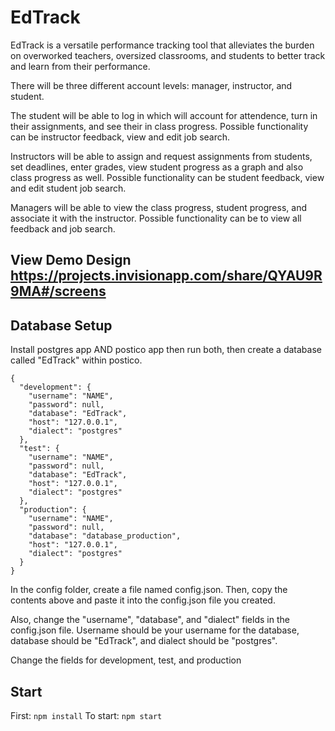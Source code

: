# EdTrack

EdTrack is a versatile performance tracking tool that alleviates the burden on overworked teachers, oversized classrooms, and students to better track and learn from their performance.

There will be three different account levels: manager, instructor, and student.

The student will be able to log in which will account for attendence, turn in their assignments, and see their in class progress. Possible functionality can be instructor feedback, view and edit job search.

Instructors will be able to assign and request assignments from students, set deadlines, enter grades, view student progress as a graph and also class progress as well. Possible functionality  can be student feedback, view and edit student job search.

Managers will be able to view the class progress, student progress, and associate it with the instructor. Possible functionality can be to view all feedback and job search.

## View Demo Design https://projects.invisionapp.com/share/QYAU9R9MA#/screens


## Database Setup
Install postgres app AND postico app then run both, then create a database called "EdTrack" within postico.

```
{
  "development": {
    "username": "NAME",
    "password": null,
    "database": "EdTrack",
    "host": "127.0.0.1",
    "dialect": "postgres"
  },
  "test": {
    "username": "NAME",
    "password": null,
    "database": "EdTrack",
    "host": "127.0.0.1",
    "dialect": "postgres"
  },
  "production": {
    "username": "NAME",
    "password": null,
    "database": "database_production",
    "host": "127.0.0.1",
    "dialect": "postgres"
  }
}
```

In the config folder, create a file named config.json. Then, copy the contents above and paste it into the config.json file you created.

Also, change the "username", "database", and "dialect" fields in the config.json
file. Username should be your username for the database, database should be
"EdTrack", and dialect should be "postgres".

Change the fields for development, test, and production

## Start
First: `npm install`
To start: `npm start`
